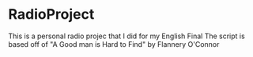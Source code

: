 # RadioProject
This is a personal radio projec that I did for my English Final
The script is based off of "A Good man is Hard to Find" by Flannery O'Connor
